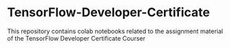 # TensorFlow-Developer-Certificate
This repository contains colab notebooks related to the assignment material of the TensorFlow Developer Certificate Courser
